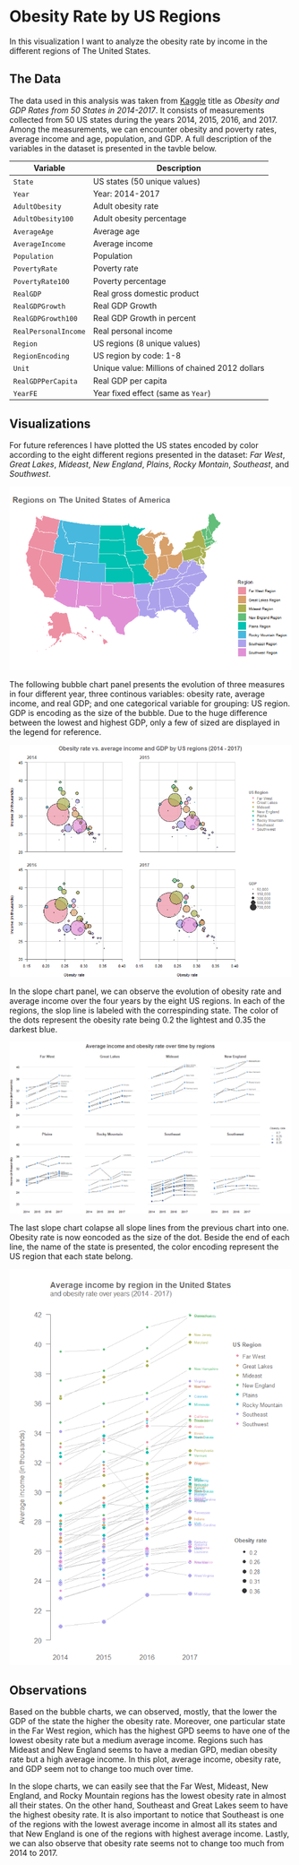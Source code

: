 # Obesity Rate by US Regions

In this visualization I want to analyze the obesity rate by income in the different regions of The United States.

## The Data

The data used in this analysis was taken from [Kaggle](https://www.kaggle.com/datasets/annedunn/obesity-and-gdp-rates-from-50-states-in-20142017) title as *Obesity and GDP Rates from 50 States in 2014-2017*. It consists of measurements collected from 50 US states during the years 2014, 2015, 2016, and 2017. Among the measurements, we can encounter obesity and poverty rates, average income and age, population, and GDP. A full description of the variables in the dataset is presented in the tavble below.

|Variable            |Description                                   |
|--------------------|----------------------------------------------|
|`State`             |US states (50 unique values)                  |
|`Year`              |Year: 2014-2017                               |
|`AdultObesity`      |Adult obesity rate                            |
|`AdultObesity100`   |Adult obesity percentage                      |
|`AverageAge`        |Average age                                   |
|`AverageIncome`     |Average income                                |
|`Population`        |Population                                    |
|`PovertyRate`       |Poverty rate                                  |
|`PovertyRate100`    |Poverty percentage                            |
|`RealGDP`           |Real gross domestic product                   |
|`RealGDPGrowth`     |Real GDP Growth                               |
|`RealGDPGrowth100`  |Real GDP Growth in percent                    |
|`RealPersonalIncome`|Real personal income                          |
|`Region`            |US regions (8 unique values)                  |
|`RegionEncoding`    |US region by code: 1-8                        |
|`Unit`              |Unique value: Millions of chained 2012 dollars|
|`RealGDPPerCapita`  |Real GDP per capita                           |
|`YearFE`            |Year fixed effect (same as `Year`)            |

## Visualizations

For future references I have plotted the US states encoded by color according to the eight different regions presented in the dataset: *Far West*, *Great Lakes*, *Mideast*, *New England*, *Plains*, *Rocky Montain*, *Southeast*, and *Southwest*.

![](Image/usregions.png)

The following bubble chart panel presents the evolution of three measures in four different year, three continous variables: obesity rate, average income, and real GDP; and one categorical variable for grouping: US region. GDP is encoding as the size of the bubble. Due to the huge difference between the lowest and highest GDP, only a few of sized are displayed in the legend for reference.

![](Image/ObesityIncome.png)

In the slope chart panel, we can observe the evolution of obesity rate and average income over the four years by the eight US regions. In each of the regions, the slop line is labeled with the correspinding state. The color of the dots represent the obesity rate being 0.2 the lightest and 0.35 the darkest blue.

![](Image/ObesityIncome2.png)

The last slope chart colapse all slope lines from the previous chart into one. Obesity rate is now eoncoded as the size of the dot. Beside the end of each line, the name of the state is presented, the color encoding represent the US region that each state belong.

![](Image/IncomeRegion.png)

## Observations

Based on the bubble charts, we can observed, mostly, that the lower the GDP of the state the higher the obesity rate. Moreover, one particular state in the Far West region, which has the highest GPD seems to have one of the lowest obesity rate but a medium average income. Regions such has Mideast and New England seems to have a median GPD, median obesity rate but a high average income. In this plot, average income, obesity rate, and GDP seem not to change too much over time.

In the slope charts, we can easily see that the Far West, Mideast, New England, and Rocky Mountain regions has the lowest obesity rate in almost all their states. On the other hand, Southeast and Great Lakes seem to have the highest obesity rate. It is also important to notice that Southeast is one of the regions with the lowest average income in almost all its states and that New England is one of the regions with highest average income. Lastly, we can also observe that obesity rate seems not to change too much from 2014 to 2017.

